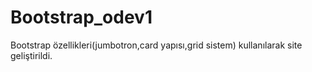 # Bootstrap_odev1
Bootstrap özellikleri(jumbotron,card yapısı,grid sistem) kullanılarak site geliştirildi.
